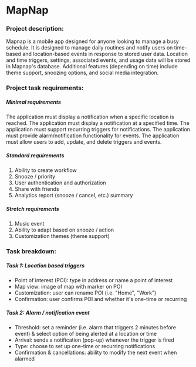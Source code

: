# MapNap

### Project description:
Mapnap is a mobile app designed for anyone looking to manage a busy schedule. It is designed to manage daily routines and notify users on time-based and location-based events in response to stored user data. Location and time triggers, settings, associated events, and usage data will be stored in Mapnap's database. Additional features (depending on time) include theme support, snoozing options, and social media integration.

### Project task requirements:
##### Minimal requirements
The application must display a notification when a specific location is reached.
The application must display a notification at a specified time.
The application must support recurring triggers for notifications.
The application must provide alarm/notification functionality for events.
The application must allow users to add, update, and delete triggers and events.

##### Standard requirements
1. Ability to create workflow
2. Snooze / priority
3. User authentication and authorization
4. Share with friends
5. Analytics report (snooze / cancel, etc.) summary

##### Stretch requirements
1. Music event
2. Ability to adapt based on snooze / action
3. Customization themes (theme support)

### Task breakdown:
##### Task 1: Location based triggers
- Point of interest (POI): type in address or name a point of interest
- Map view: image of map with marker on POI
- Customization: user can rename POI (i.e. "Home", "Work")
- Confirmation: user confirms POI and whether it's one-time or recurring

##### Task 2: Alarm / notification event
- Threshold: set a reminder (i.e. alarm that triggers 2 minutes before event) & select option of being alerted at a location or time
- Arrival: sends a notification (pop-up) whenever the trigger is fired
- Type: choose to set up one-time or recurring notifications
- Confirmation & cancellations: ability to modify the next event when alarmed

